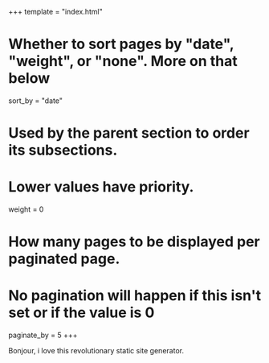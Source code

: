 +++
template = "index.html"

# Whether to sort pages by "date", "weight", or "none". More on that below
sort_by = "date"

# Used by the parent section to order its subsections.
# Lower values have priority.
weight = 0

# How many pages to be displayed per paginated page.
# No pagination will happen if this isn't set or if the value is 0
paginate_by = 5
+++

Bonjour, i love this revolutionary static site generator.
